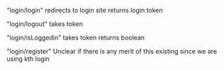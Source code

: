 "login/login"
  redirects to login site
  returns login token

"login/logout"
  takes token

"login/isLoggedin"
  takes token
  returns boolean

"login/register"
Unclear if there is any merit of this existing since we are using kth login

